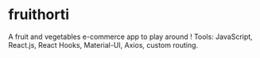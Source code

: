 # fruithorti
A fruit and vegetables e-commerce app to play around ! Tools: JavaScript, React.js, React Hooks, Material-UI, Axios, custom routing. 
